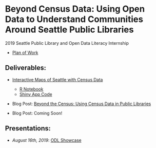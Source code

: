 # Beyond Census Data: Using Open Data to Understand Communities Around Seattle Public Libraries
2019 Seattle Public Library and Open Data Literacy Internship

- [Plan of Work](https://github.com/OpenDataLiteracy/SPL-KO/blob/master/PlanofWork.md)

## Deliverables:
- [Interactive Maps of Seattle with Census Data](https://kostler.shinyapps.io/SPL-Seattle-Census-Data/)
  - [R Notebook](https://github.com/OpenDataLiteracy/SPL-KO/blob/master/code/mapping_census.Rmd)
  - [Shiny App Code](https://github.com/OpenDataLiteracy/SPL-KO/tree/master/code/shiny-app)

- Blog Post: [Beyond the Census: Using Census Data in Public Libraries](https://medium.com/open-data-literacy/beyond-the-census-using-census-data-in-public-libraries-333e2643fd21)

- Blog Post: Coming Soon!

## Presentations:
- *August 16th, 2019*: [ODL Showcase](https://github.com/OpenDataLiteracy/SPL-KO/blob/master/presentations/ODL_showcasepres.pdf)
